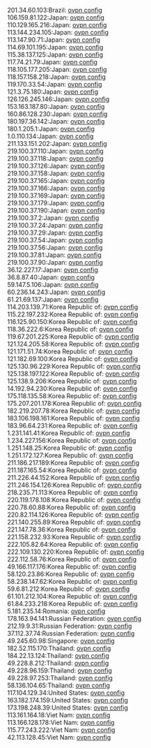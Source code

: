 201.34.60.103:Brazil: [ovpn config](vpn/201_34_60_103.ovpn)  
106.159.81.122:Japan: [ovpn config](vpn/106_159_81_122.ovpn)  
110.129.165.216:Japan: [ovpn config](vpn/110_129_165_216.ovpn)  
113.144.234.105:Japan: [ovpn config](vpn/113_144_234_105.ovpn)  
113.147.90.71:Japan: [ovpn config](vpn/113_147_90_71.ovpn)  
114.69.101.195:Japan: [ovpn config](vpn/114_69_101_195.ovpn)  
115.38.137.125:Japan: [ovpn config](vpn/115_38_137_125.ovpn)  
117.74.21.79:Japan: [ovpn config](vpn/117_74_21_79.ovpn)  
118.105.177.205:Japan: [ovpn config](vpn/118_105_177_205.ovpn)  
118.157.158.218:Japan: [ovpn config](vpn/118_157_158_218.ovpn)  
119.170.33.54:Japan: [ovpn config](vpn/119_170_33_54.ovpn)  
121.3.75.180:Japan: [ovpn config](vpn/121_3_75_180.ovpn)  
126.126.245.146:Japan: [ovpn config](vpn/126_126_245_146.ovpn)  
153.163.187.80:Japan: [ovpn config](vpn/153_163_187_80.ovpn)  
160.86.128.230:Japan: [ovpn config](vpn/160_86_128_230.ovpn)  
180.197.36.142:Japan: [ovpn config](vpn/180_197_36_142.ovpn)  
180.1.205.1:Japan: [ovpn config](vpn/180_1_205_1.ovpn)  
1.0.110.134:Japan: [ovpn config](vpn/1_0_110_134.ovpn)  
211.133.151.202:Japan: [ovpn config](vpn/211_133_151_202.ovpn)  
219.100.37.110:Japan: [ovpn config](vpn/219_100_37_110.ovpn)  
219.100.37.118:Japan: [ovpn config](vpn/219_100_37_118.ovpn)  
219.100.37.126:Japan: [ovpn config](vpn/219_100_37_126.ovpn)  
219.100.37.158:Japan: [ovpn config](vpn/219_100_37_158.ovpn)  
219.100.37.165:Japan: [ovpn config](vpn/219_100_37_165.ovpn)  
219.100.37.166:Japan: [ovpn config](vpn/219_100_37_166.ovpn)  
219.100.37.169:Japan: [ovpn config](vpn/219_100_37_169.ovpn)  
219.100.37.179:Japan: [ovpn config](vpn/219_100_37_179.ovpn)  
219.100.37.190:Japan: [ovpn config](vpn/219_100_37_190.ovpn)  
219.100.37.2:Japan: [ovpn config](vpn/219_100_37_2.ovpn)  
219.100.37.24:Japan: [ovpn config](vpn/219_100_37_24.ovpn)  
219.100.37.29:Japan: [ovpn config](vpn/219_100_37_29.ovpn)  
219.100.37.54:Japan: [ovpn config](vpn/219_100_37_54.ovpn)  
219.100.37.56:Japan: [ovpn config](vpn/219_100_37_56.ovpn)  
219.100.37.81:Japan: [ovpn config](vpn/219_100_37_81.ovpn)  
219.100.37.90:Japan: [ovpn config](vpn/219_100_37_90.ovpn)  
36.12.227.17:Japan: [ovpn config](vpn/36_12_227_17.ovpn)  
36.8.87.40:Japan: [ovpn config](vpn/36_8_87_40.ovpn)  
59.147.5.106:Japan: [ovpn config](vpn/59_147_5_106.ovpn)  
60.236.14.243:Japan: [ovpn config](vpn/60_236_14_243.ovpn)  
61.21.69.137:Japan: [ovpn config](vpn/61_21_69_137.ovpn)  
114.203.139.71:Korea Republic of: [ovpn config](vpn/114_203_139_71.ovpn)  
115.22.197.232:Korea Republic of: [ovpn config](vpn/115_22_197_232.ovpn)  
116.125.90.150:Korea Republic of: [ovpn config](vpn/116_125_90_150.ovpn)  
118.36.222.6:Korea Republic of: [ovpn config](vpn/118_36_222_6.ovpn)  
119.67.201.225:Korea Republic of: [ovpn config](vpn/119_67_201_225.ovpn)  
121.124.205.58:Korea Republic of: [ovpn config](vpn/121_124_205_58.ovpn)  
121.171.51.74:Korea Republic of: [ovpn config](vpn/121_171_51_74.ovpn)  
121.182.69.100:Korea Republic of: [ovpn config](vpn/121_182_69_100.ovpn)  
125.130.96.229:Korea Republic of: [ovpn config](vpn/125_130_96_229.ovpn)  
125.138.197.122:Korea Republic of: [ovpn config](vpn/125_138_197_122.ovpn)  
125.138.9.206:Korea Republic of: [ovpn config](vpn/125_138_9_206.ovpn)  
14.192.94.230:Korea Republic of: [ovpn config](vpn/14_192_94_230.ovpn)  
175.118.135.58:Korea Republic of: [ovpn config](vpn/175_118_135_58.ovpn)  
175.207.201.178:Korea Republic of: [ovpn config](vpn/175_207_201_178.ovpn)  
182.219.207.78:Korea Republic of: [ovpn config](vpn/182_219_207_78.ovpn)  
183.106.198.161:Korea Republic of: [ovpn config](vpn/183_106_198_161.ovpn)  
183.96.64.231:Korea Republic of: [ovpn config](vpn/183_96_64_231.ovpn)  
1.231.141.41:Korea Republic of: [ovpn config](vpn/1_231_141_41.ovpn)  
1.234.227.156:Korea Republic of: [ovpn config](vpn/1_234_227_156.ovpn)  
1.251.148.25:Korea Republic of: [ovpn config](vpn/1_251_148_25.ovpn)  
1.251.172.127:Korea Republic of: [ovpn config](vpn/1_251_172_127.ovpn)  
211.186.217.189:Korea Republic of: [ovpn config](vpn/211_186_217_189.ovpn)  
211.187.165.54:Korea Republic of: [ovpn config](vpn/211_187_165_54.ovpn)  
211.226.44.152:Korea Republic of: [ovpn config](vpn/211_226_44_152.ovpn)  
211.246.154.126:Korea Republic of: [ovpn config](vpn/211_246_154_126.ovpn)  
218.235.71.113:Korea Republic of: [ovpn config](vpn/218_235_71_113.ovpn)  
220.119.178.108:Korea Republic of: [ovpn config](vpn/220_119_178_108.ovpn)  
220.78.60.88:Korea Republic of: [ovpn config](vpn/220_78_60_88.ovpn)  
220.82.114.126:Korea Republic of: [ovpn config](vpn/220_82_114_126.ovpn)  
221.140.255.89:Korea Republic of: [ovpn config](vpn/221_140_255_89.ovpn)  
221.147.78.36:Korea Republic of: [ovpn config](vpn/221_147_78_36.ovpn)  
221.158.232.93:Korea Republic of: [ovpn config](vpn/221_158_232_93.ovpn)  
222.105.82.64:Korea Republic of: [ovpn config](vpn/222_105_82_64.ovpn)  
222.109.130.220:Korea Republic of: [ovpn config](vpn/222_109_130_220.ovpn)  
222.112.58.76:Korea Republic of: [ovpn config](vpn/222_112_58_76.ovpn)  
49.166.117.176:Korea Republic of: [ovpn config](vpn/49_166_117_176.ovpn)  
58.120.23.86:Korea Republic of: [ovpn config](vpn/58_120_23_86.ovpn)  
58.238.147.62:Korea Republic of: [ovpn config](vpn/58_238_147_62.ovpn)  
59.6.81.212:Korea Republic of: [ovpn config](vpn/59_6_81_212.ovpn)  
61.101.212.104:Korea Republic of: [ovpn config](vpn/61_101_212_104.ovpn)  
61.84.233.218:Korea Republic of: [ovpn config](vpn/61_84_233_218.ovpn)  
5.181.235.14:Romania: [ovpn config](vpn/5_181_235_14.ovpn)  
178.163.94.141:Russian Federation: [ovpn config](vpn/178_163_94_141.ovpn)  
212.19.9.31:Russian Federation: [ovpn config](vpn/212_19_9_31.ovpn)  
37.112.37.74:Russian Federation: [ovpn config](vpn/37_112_37_74.ovpn)  
49.245.60.98:Singapore: [ovpn config](vpn/49_245_60_98.ovpn)  
182.52.115.170:Thailand: [ovpn config](vpn/182_52_115_170.ovpn)  
184.22.13.124:Thailand: [ovpn config](vpn/184_22_13_124.ovpn)  
49.228.8.212:Thailand: [ovpn config](vpn/49_228_8_212.ovpn)  
49.228.96.159:Thailand: [ovpn config](vpn/49_228_96_159.ovpn)  
49.228.97.253:Thailand: [ovpn config](vpn/49_228_97_253.ovpn)  
58.136.104.65:Thailand: [ovpn config](vpn/58_136_104_65.ovpn)  
117.104.129.34:United States: [ovpn config](vpn/117_104_129_34.ovpn)  
163.182.174.159:United States: [ovpn config](vpn/163_182_174_159.ovpn)  
173.198.248.39:United States: [ovpn config](vpn/173_198_248_39.ovpn)  
113.161.164.18:Viet Nam: [ovpn config](vpn/113_161_164_18.ovpn)  
113.166.128.178:Viet Nam: [ovpn config](vpn/113_166_128_178.ovpn)  
115.77.243.222:Viet Nam: [ovpn config](vpn/115_77_243_222.ovpn)  
42.113.128.45:Viet Nam: [ovpn config](vpn/42_113_128_45.ovpn)  
